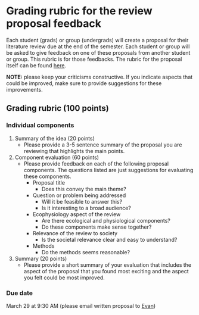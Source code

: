 # Grading rubric for the review proposal feedback
Each student (grads) or group (undergrads) will create a proposal for their literature
review due at the end of the semester. Each student or group will be asked to
give feedback on one of these proposals from another student or group.
This rubric is for those feedbacks. The rubric for the proposal itself can be found
[here](review_proposal_rubric.md).

**NOTE:** please keep your criticisms constructive. If you indicate aspects that could be improved,
make sure to provide suggestions for these improvements.

## Grading rubric (100 points)

### Individual components
1. Summary of the idea (20 points)
	- Please provide a 3-5 sentence summary of the proposal you are reviewing that highlights
	the main points.
2. Component evaluation (60 points)
	- Please provide feedback on each of the following proposal components. The questions
	listed are just suggestions for evaluating these components.
		- Proposal title
			- Does this convey the main theme?
		- Question or problem being addressed
			- Will it be feasible to answer this?
			- Is it interesting to a broad audience?
		- Ecophysiology aspect of the review
			- Are there ecological and physiological components?
			- Do these components make sense together?
		- Relevance of the review to society
			- Is the societal relevance clear and easy to understand?
		- Methods
			- Do the methods seems reasonable?
3. Summary (20 points)
	- Please provide a short summary of your evaluation that includes the aspect of the
	proposal that you found most exciting and the aspect you felt could be most improved.
	
### Due date
March 29 at 9:30 AM (please email written proposal to [Evan](mailto:evan.a.perkowski@ttu.edu))